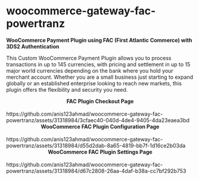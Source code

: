# woocommerce-gateway-fac-powertranz

<b>WooCommerce Payment Plugin using FAC (First Atlantic Commerce) with 3DS2 Authentication </b>
<p>
  This Custom WooCommerce Payment Plugin allows you to process transactions in up to 145 currencies, with pricing and settlement in up to 15 major world currencies depending on the bank where you hold your merchant account. Whether you are a small business just starting to expand globally or an established enterprise looking to reach new markets, this plugin offers the flexibility and security you need.
</p>

<center><b>FAC Plugin Checkout Page</b></center>    <br />
https://github.com/anis123ahmad/woocommerce-gateway-fac-powertranz/assets/31318984/3cfaec40-040d-4de4-9405-4da23eaea3bd
<br />

<center><b>WooCommerce FAC Plugin Configuration Page</b></center> <br />
https://github.com/anis123ahmad/woocommerce-gateway-fac-powertranz/assets/31318984/d55d2dab-8a65-4819-bb7f-1d16ce2b03da
<br />

<center><b>WooCommerce FAC Plugin Settings Page </b></center><br />
https://github.com/anis123ahmad/woocommerce-gateway-fac-powertranz/assets/31318984/d67c2808-26aa-4daf-b38a-cc7bf292b753
